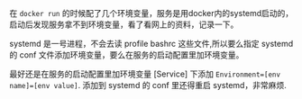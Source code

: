在 ```docker run``` 的时候配了几个环境变量，服务是用docker内的systemd启动的，启动后发现服务拿不到环境变量，看了看网上的资料，记录一下。     

systemd 是一号进程，不会去读 profile bashrc 这些文件,所以要么指定 systemd 的 conf 文件添加环境变量，要么在服务的启动配置里加环境变量。    

最好还是在服务的启动配置里加环境变量 [Service] 下添加 ```Environment=[env name]=[env value]```. 添加到 systemd 的 conf 里还得重启 systemd，非常麻烦. 



